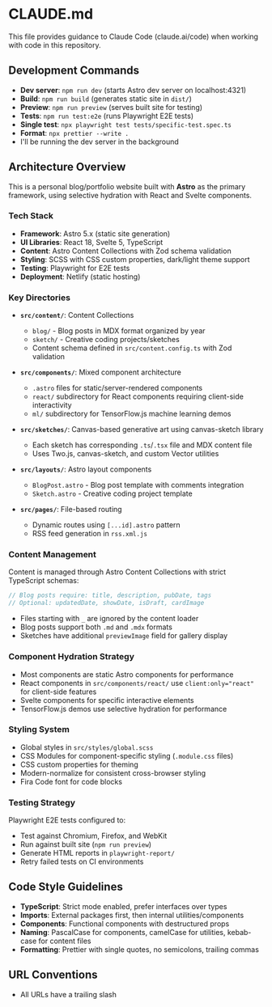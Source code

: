 # CLAUDE.md

This file provides guidance to Claude Code (claude.ai/code) when working with code in this repository.

## Development Commands

- **Dev server**: `npm run dev` (starts Astro dev server on localhost:4321)
- **Build**: `npm run build` (generates static site in `dist/`)
- **Preview**: `npm run preview` (serves built site for testing)
- **Tests**: `npm run test:e2e` (runs Playwright E2E tests)
- **Single test**: `npx playwright test tests/specific-test.spec.ts`
- **Format**: `npx prettier --write .`
- I'll be running the dev server in the background

## Architecture Overview

This is a personal blog/portfolio website built with **Astro** as the primary framework, using selective hydration with React and Svelte components.

### Tech Stack
- **Framework**: Astro 5.x (static site generation)
- **UI Libraries**: React 18, Svelte 5, TypeScript
- **Content**: Astro Content Collections with Zod schema validation
- **Styling**: SCSS with CSS custom properties, dark/light theme support
- **Testing**: Playwright for E2E tests
- **Deployment**: Netlify (static hosting)

### Key Directories

- **`src/content/`**: Content Collections
  - `blog/` - Blog posts in MDX format organized by year
  - `sketch/` - Creative coding projects/sketches
  - Content schema defined in `src/content.config.ts` with Zod validation

- **`src/components/`**: Mixed component architecture
  - `.astro` files for static/server-rendered components
  - `react/` subdirectory for React components requiring client-side interactivity
  - `ml/` subdirectory for TensorFlow.js machine learning demos

- **`src/sketches/`**: Canvas-based generative art using canvas-sketch library
  - Each sketch has corresponding `.ts`/`.tsx` file and MDX content file
  - Uses Two.js, canvas-sketch, and custom Vector utilities

- **`src/layouts/`**: Astro layout components
  - `BlogPost.astro` - Blog post template with comments integration
  - `Sketch.astro` - Creative coding project template

- **`src/pages/`**: File-based routing
  - Dynamic routes using `[...id].astro` pattern
  - RSS feed generation in `rss.xml.js`

### Content Management

Content is managed through Astro Content Collections with strict TypeScript schemas:

```typescript
// Blog posts require: title, description, pubDate, tags
// Optional: updatedDate, showDate, isDraft, cardImage
```

- Files starting with `_` are ignored by the content loader
- Blog posts support both `.md` and `.mdx` formats
- Sketches have additional `previewImage` field for gallery display

### Component Hydration Strategy

- Most components are static Astro components for performance
- React components in `src/components/react/` use `client:only="react"` for client-side features
- Svelte components for specific interactive elements
- TensorFlow.js demos use selective hydration for performance

### Styling System

- Global styles in `src/styles/global.scss`
- CSS Modules for component-specific styling (`.module.css` files)
- CSS custom properties for theming
- Modern-normalize for consistent cross-browser styling
- Fira Code font for code blocks

### Testing Strategy

Playwright E2E tests configured to:
- Test against Chromium, Firefox, and WebKit
- Run against built site (`npm run preview`)
- Generate HTML reports in `playwright-report/`
- Retry failed tests on CI environments

## Code Style Guidelines

- **TypeScript**: Strict mode enabled, prefer interfaces over types
- **Imports**: External packages first, then internal utilities/components
- **Components**: Functional components with destructured props
- **Naming**: PascalCase for components, camelCase for utilities, kebab-case for content files
- **Formatting**: Prettier with single quotes, no semicolons, trailing commas

## URL Conventions

- All URLs have a trailing slash
